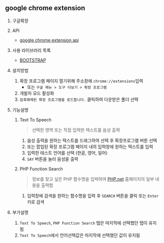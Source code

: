 ## google chrome extension

1. 구글확장

2. API
    * [google chrome extension api](https://developer.chrome.com/extensions)

3. 사용 라이브러리 목록
    * [BOOTSTRAP](https://getbootstrap.com/)

4. 설치방법
    1. 확장 프로그램 페이지 열기위해 주소창에 ```chrome://extensions```입력
        * 또는 ```구글 메뉴 > 도구 더보기 > 확장 프로그램```
    2. 개발자 모드 활성화
    3. ```압축해제된 확장 프로그램을 로드합니다.``` 클릭하여 다운받은 폴더 선택

5. 기능설명
    1. Text To Speech
        > 선택한 영역 또는 직접 입력한 텍스트를 음성 출력
        1. 음성 출력을 원하는 텍스트를 드래그하여 선택 후 확장프로그램 버튼 선택
        2. 또는 팝업된 확장 프로그램 페이지 내의 입력창에 원하는 텍스트를 입력
        3. 입력한 테스트 언어를 선택 (한글, 영어, 일어)
        4. ```SAY``` 버튼을 눌러 음성을 출력

    2. PHP Function Search
        > 정보를 찾고 싶은 PHP 함수명을 입력하여 [PHP.net](http://php.net) 홈페이지의 일부 내용을 출력함
        1. 입력창에 검색을 원하는 함수명을 입력 후 ```SEARCH``` 버튼을 클릭 또는 ```Enter ```키로 검색

6.  부가설명
    1. ```Text To Speech```, ```PHP Function Search``` 탭은 마지막에 선택했던 탭이 유지됨
    2. ```Text To Speech```에서 언어선택값은 마지막에 선택했던 값이 유지됨
